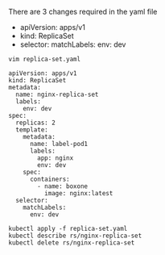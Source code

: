 There are 3 changes required in the yaml file

- apiVersion: apps/v1
- kind: ReplicaSet
- selector:
    matchLabels:
      env: dev
```
vim replica-set.yaml
```

```
apiVersion: apps/v1
kind: ReplicaSet
metadata:
  name: nginx-replica-set
  labels:
    env: dev
spec:
  replicas: 2
  template:
    metadata:
      name: label-pod1
      labels:
        app: nginx
        env: dev  
    spec:
      containers:
        - name: boxone
          image: nginx:latest
  selector:
    matchLabels:
      env: dev
```

```
kubectl apply -f replica-set.yaml
kubectl describe rs/nginx-replica-set
kubectl delete rs/nginx-replica-set
```
